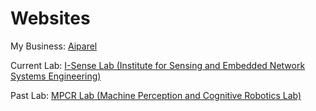 # Websites

My Business: [Aiparel](https://www.aiparel.io)

Current Lab: [I-Sense Lab (Institute for Sensing and Embedded Network Systems Engineering)](https://www.fau.edu/isense/)

Past Lab: [MPCR Lab (Machine Perception and Cognitive Robotics Lab)](https://mpcrlab.com/people/Morgan-Benavidez/)



<!--[Triple Diamond Data](http://triplediamonddata.com/)

[Cyber Tool](https://triplediamonddata.com/ComparisonTool.html)-->

